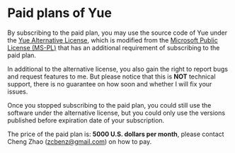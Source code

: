 # Paid plans of Yue

By subscribing to the paid plan, you may use the source code of Yue under the
[Yue Alternative License](./ALTERNATIVE_LICENSE), which is modified from the
[Microsoft Public License (MS-PL)](https://opensource.org/licenses/MS-PL) that
has an additional requirement of subscribing to the paid plan.

In additional to the alternative license, you also gain the right to report
bugs and request features to me. But please notice that this is __NOT__
technical support, there is no guarantee on how soon and whether I will fix
your issues.

Once you stopped subscribing to the paid plan, you could still use the software
under the alternative license, but you could only use the versions published
before expiration date of your subscription.

The price of the paid plan is: __5000 U.S. dollars per month__, please
contact Cheng Zhao (zcbenz@gmail.com) on how to pay.

